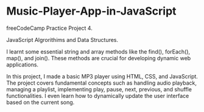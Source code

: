 
# Music-Player-App-in-JavaScript

freeCodeCamp Practice Project 4. 

JavaScript Algrorithims and Data Structures.


I learnt some essential string and array methods like the find(), forEach(), map(), and join(). These methods are crucial for developing dynamic web applications.

In this project, I made a basic MP3 player using HTML, CSS, and JavaScript. The project covers fundamental concepts such as handling audio playback, managing a playlist, implementing play, pause, next, previous, and shuffle functionalities. I even learn how to dynamically update the user interface based on the current song.
